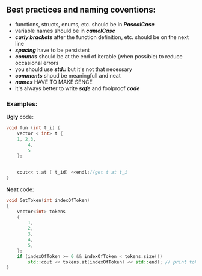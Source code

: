 ## Best practices and naming coventions:
 - functions, structs, enums, etc. should be in ***PascalCase***
 - variable names should be in ***camelCase***
 - ***curly brackets*** after the function definition, etc. should be on the next line
 - ***spacing*** have to be persistent
 - ***commas*** should be at the end of iterable (when possible) to reduce occasional errors
 - you should use ***std::*** but it's not that necessary
 - ***comments*** shoud be meaningfull and neat
 - ***names*** HAVE TO MAKE SENCE
 - it's always better to write ***safe*** and foolproof ***code***
    
### Examples:

**Ugly** code:
```cpp
void fun (int t_i) {
    vector < int> t {
    1, 2,3,
        4,
        5
    };

    
    cout<< t.at ( t_id) <<endl;//get t at t_i
}
```


**Neat** code:
```cpp
void GetToken(int indexOfToken)
{
    vector<int> tokens 
    {
        1,
        2,
        3,
        4,
        5,
    };
    if (indexOfToken >= 0 && indexOfToken < tokens.size())
        std::cout << tokens.at(indexOfToken) << std::endl; // print token at indexOfToken
}
```